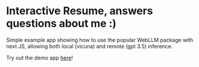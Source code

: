 # Interactive Resume, answers questions about me :)

Simple example app showing how to use the popular WebLLM package with next JS, allowing both local (vicuna) and remote (gpt 3.5) inference.

Try out the demo app [here](https://interactive-resume-jet.vercel.app/)!
